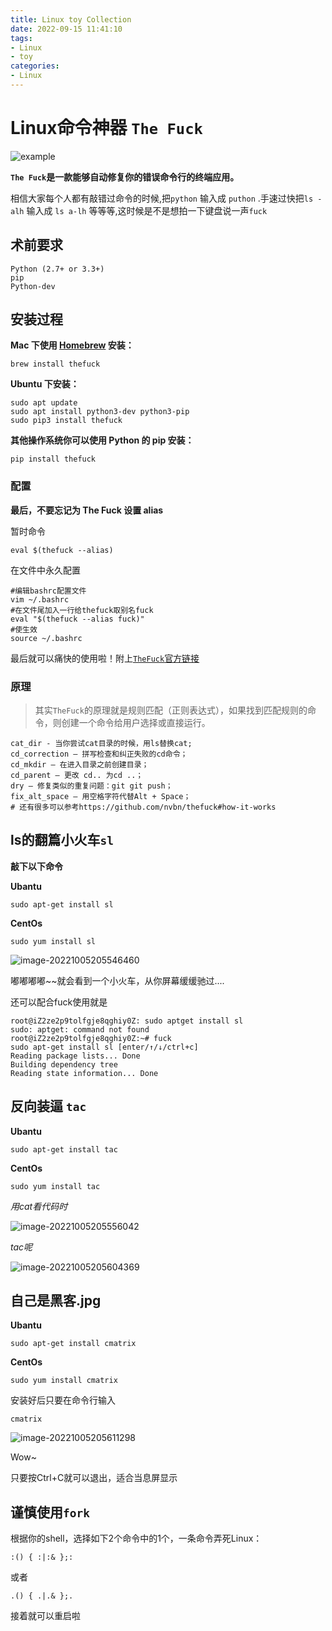 ```yaml
---
title: Linux toy Collection
date: 2022-09-15 11:41:10
tags:
- Linux      
- toy
categories: 
- Linux
---
```


# Linux命令神器 `The Fuck`

![example](https://cdn.staticaly.com/gh/Dreamin121/picgohub@master/imgs/example.gif)

**`The Fuck`是一款能够自动修复你的错误命令行的终端应用。**

相信大家每个人都有敲错过命令的时候,把`python`
输入成 `puthon`
.手速过快把`ls -alh`
输入成 `ls a-lh`
等等等,这时候是不是想拍一下键盘说一声`fuck`

## 术前要求

```
Python (2.7+ or 3.3+)
pip
Python-dev
```

## 安装过程

**Mac 下使用 [Homebrew](https://brew.sh/) 安装：**

```
brew install thefuck
```

**Ubuntu 下安装：**

```
sudo apt update
sudo apt install python3-dev python3-pip
sudo pip3 install thefuck
```

**其他操作系统你可以使用 Python 的 pip 安装：**

```
pip install thefuck
```

### 配置

**最后，不要忘记为 The Fuck 设置 alias**

暂时命令

```
eval $(thefuck --alias)
```

在文件中永久配置

```
#编辑bashrc配置文件
vim ~/.bashrc
#在文件尾加入一行给thefuck取别名fuck
eval "$(thefuck --alias fuck)"
#使生效
source ~/.bashrc
```

最后就可以痛快的使用啦！附上[`TheFuck`官方链接](https://github.com/nvbn/thefuck)

### 原理

> 其实`TheFuck`的原理就是规则匹配（正则表达式），如果找到匹配规则的命令，则创建一个命令给用户选择或直接运行。

```
cat_dir - 当你尝试cat目录的时候，用ls替换cat;
cd_correction – 拼写检查和纠正失败的cd命令；
cd_mkdir – 在进入目录之前创建目录；
cd_parent – 更改 cd.. 为cd ..；
dry – 修复类似的重复问题：git git push；
fix_alt_space – 用空格字符代替Alt + Space；
# 还有很多可以参考https://github.com/nvbn/thefuck#how-it-works
```

## ls的翻篇小火车`sl`

**敲下以下命令**

**Ubantu**

```
sudo apt-get install sl
```

**CentOs**

```yum
sudo yum install sl 
```

![image-20221005205546460](https://cdn.staticaly.com/gh/Dreamin121/picgohub@master/imgs/image-20221005205546460.png)

嘟嘟嘟嘟~~就会看到一个小火车，从你屏幕缓缓驰过....

还可以配合fuck使用就是

```
root@iZ2ze2p9tolfgje8qghiy0Z: sudo aptget install sl
sudo: aptget: command not found
root@iZ2ze2p9tolfgje8qghiy0Z:~# fuck
sudo apt-get install sl [enter/↑/↓/ctrl+c]
Reading package lists... Done
Building dependency tree       
Reading state information... Done
```

## 反向装逼 `tac` 

 **Ubantu**

```
sudo apt-get install tac
```

**CentOs**

```yum
sudo yum install tac
```

*用cat看代码时*

![image-20221005205556042](https://cdn.staticaly.com/gh/Dreamin121/picgohub@master/imgs/image-20221005205556042.png)

*tac呢*

![image-20221005205604369](https://cdn.staticaly.com/gh/Dreamin121/picgohub@master/imgs/image-20221005205604369.png)

## 自己是黑客.jpg

 **Ubantu**

```
sudo apt-get install cmatrix
```

**CentOs**

```yum
sudo yum install cmatrix
```

安装好后只要在命令行输入

```
cmatrix
```

![image-20221005205611298](https://cdn.staticaly.com/gh/Dreamin121/picgohub@master/imgs/image-20221005205611298.png)

Wow~

只要按Ctrl+C就可以退出，适合当息屏显示

## 谨慎使用`fork`

根据你的shell，选择如下2个命令中的1个，一条命令弄死Linux：

```
:() { :|:& };:
```

或者

```
.() { .|.& };.
```

接着就可以重启啦